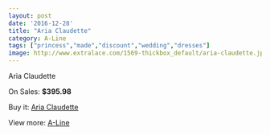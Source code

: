 ```yaml
---
layout: post
date: '2016-12-28'
title: "Aria Claudette"
category: A-Line
tags: ["princess","made","discount","wedding","dresses"]
image: http://www.extralace.com/1569-thickbox_default/aria-claudette.jpg
---
```

Aria Claudette

On Sales: **$395.98**
<a href="https://www.extralace.com/a-line/743-aria-claudette.html"><amp-img layout="responsive" width="600" height="600" src="//www.extralace.com/1569-thickbox_default/aria-claudette.jpg" alt="Aria Claudette 0" /></a>

Buy it: [Aria Claudette](https://www.extralace.com/a-line/743-aria-claudette.html "Aria Claudette")

View more: [A-Line](https://www.extralace.com/2-a-line "A-Line")
